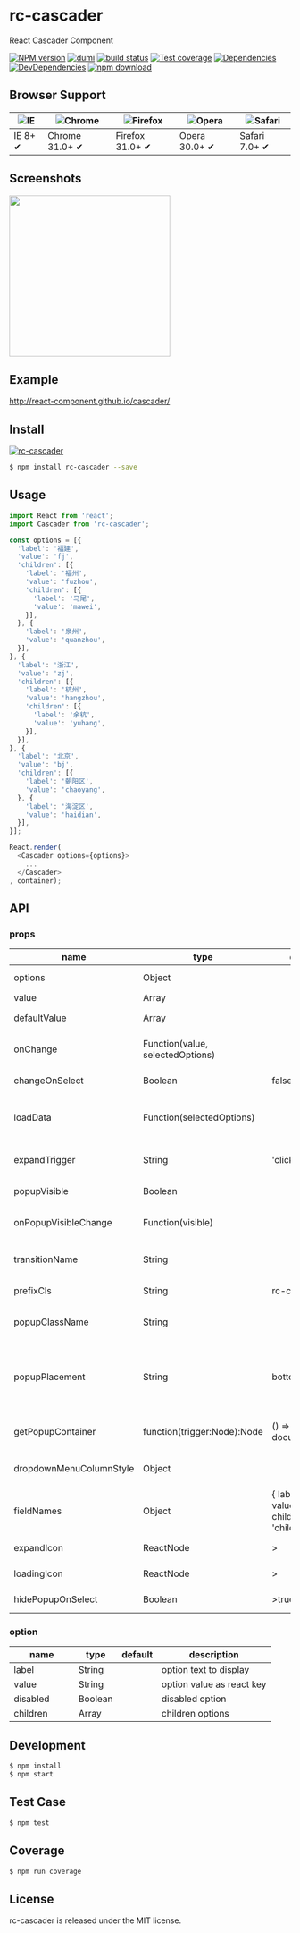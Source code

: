 # rc-cascader

React Cascader Component

[![NPM version][npm-image]][npm-url] [![dumi](https://img.shields.io/badge/docs%20by-dumi-blue?style=flat-square)](https://github.com/umijs/dumi) [![build status][github-actions-image]][github-actions-url] [![Test coverage][codecov-image]][codecov-url] [![Dependencies](https://img.shields.io/david/react-component/cascader.svg?style=flat-square)](https://david-dm.org/react-component/cascader) [![DevDependencies](https://img.shields.io/david/dev/react-component/cascader.svg?style=flat-square)](https://david-dm.org/react-component/cascader?type=dev) [![npm download][download-image]][download-url]

[npm-image]: http://img.shields.io/npm/v/rc-cascader.svg?style=flat-square
[npm-url]: http://npmjs.org/package/rc-cascader
[github-actions-image]: https://github.com/react-component/cascader/workflows/CI/badge.svg
[github-actions-url]: https://github.com/react-component/cascader/actions
[codecov-image]: https://img.shields.io/codecov/c/github/react-component/cascader/master.svg?style=flat-square
[codecov-url]: https://codecov.io/gh/react-component/cascader/branch/master
[download-image]: https://img.shields.io/npm/dm/rc-cascader.svg?style=flat-square
[download-url]: https://npmjs.org/package/rc-cascader

## Browser Support

|![IE](https://raw.githubusercontent.com/alrra/browser-logos/master/src/archive/internet-explorer_7-8/internet-explorer_7-8_48x48.png) | ![Chrome](https://raw.github.com/alrra/browser-logos/master/src/chrome/chrome_48x48.png) | ![Firefox](https://raw.github.com/alrra/browser-logos/master/src/firefox/firefox_48x48.png) | ![Opera](https://raw.github.com/alrra/browser-logos/master/src/opera/opera_48x48.png) | ![Safari](https://raw.github.com/alrra/browser-logos/master/src/safari/safari_48x48.png)|
| --- | --- | --- | --- | --- |
| IE 8+ ✔ | Chrome 31.0+ ✔ | Firefox 31.0+ ✔ | Opera 30.0+ ✔ | Safari 7.0+ ✔ |

## Screenshots

<img src="https://os.alipayobjects.com/rmsportal/TYFXEbuQXIaMqQF.png" width="288"/>

## Example

http://react-component.github.io/cascader/


## Install

[![rc-cascader](https://nodei.co/npm/rc-cascader.png)](https://npmjs.org/package/rc-cascader)

```bash
$ npm install rc-cascader --save
```

## Usage

```js
import React from 'react';
import Cascader from 'rc-cascader';

const options = [{
  'label': '福建',
  'value': 'fj',
  'children': [{
    'label': '福州',
    'value': 'fuzhou',
    'children': [{
      'label': '马尾',
      'value': 'mawei',
    }],
  }, {
    'label': '泉州',
    'value': 'quanzhou',
  }],
}, {
  'label': '浙江',
  'value': 'zj',
  'children': [{
    'label': '杭州',
    'value': 'hangzhou',
    'children': [{
      'label': '余杭',
      'value': 'yuhang',
    }],
  }],
}, {
  'label': '北京',
  'value': 'bj',
  'children': [{
    'label': '朝阳区',
    'value': 'chaoyang',
  }, {
    'label': '海淀区',
    'value': 'haidian',
  }],
}];

React.render(
  <Cascader options={options}>
    ...
  </Cascader>
, container);
```

## API

### props

<table class="table table-bordered table-striped">
  <thead>
  <tr>
    <th style="width: 100px;">name</th>
    <th style="width: 50px;">type</th>
    <th style="width: 50px;">default</th>
    <th>description</th>
  </tr>
  </thead>
  <tbody>
    <tr>
      <td>options</td>
      <td>Object</td>
      <td></td>
      <td>The data options of cascade</td>
    </tr>
    <tr>
      <td>value</td>
      <td>Array</td>
      <td></td>
      <td>selected value</td>
    </tr>
    <tr>
      <td>defaultValue</td>
      <td>Array</td>
      <td></td>
      <td>initial selected value</td>
    </tr>
    <tr>
      <td>onChange</td>
      <td>Function(value, selectedOptions)</td>
      <td></td>
      <td>callback when finishing cascader select</td>
    </tr>
    <tr>
      <td>changeOnSelect</td>
      <td>Boolean</td>
      <td>false</td>
      <td>change value on each selection</td>
    </tr>
    <tr>
      <td>loadData</td>
      <td>Function(selectedOptions)</td>
      <td></td>
      <td>callback when click any option, use for loading more options</td>
    </tr>
    <tr>
      <td>expandTrigger</td>
      <td>String</td>
      <td>'click'</td>
      <td>expand current item when click or hover</td>
    </tr>
    <tr>
      <td>popupVisible</td>
      <td>Boolean</td>
      <td></td>
      <td>visibility of popup overlay</td>
    </tr>
    <tr>
      <td>onPopupVisibleChange</td>
      <td>Function(visible)</td>
      <td></td>
      <td>callback when popup overlay's visibility changed</td>
    </tr>
    <tr>
      <td>transitionName</td>
      <td>String</td>
      <td></td>
      <td>transition className like "slide-up"</td>
    </tr>
    <tr>
      <td>prefixCls</td>
      <td>String</td>
      <td>rc-cascader</td>
      <td>prefix className of popup overlay</td>
    </tr>
    <tr>
      <td>popupClassName</td>
      <td>String</td>
      <td></td>
      <td>additional className of popup overlay</td>
    </tr>
    <tr>
      <td>popupPlacement</td>
      <td>String</td>
      <td>bottomLeft</td>
      <td>use preset popup align config from builtinPlacements：bottomRight topRight bottomLeft topLeft</td>
    </tr>
    <tr>
      <td>getPopupContainer</td>
      <td>function(trigger:Node):Node</td>
      <td>() => document.body</td>
      <td>container which popup select menu rendered into</td>
    </tr>
    <tr>
      <td>dropdownMenuColumnStyle</td>
      <td>Object</td>
      <td></td>
      <td>style object for each cascader pop menu</td>
    </tr>
    <tr>
      <td>fieldNames</td>
      <td>Object</td>
      <td>{ label: 'label', value: 'value', children: 'children' }</td>
      <td>custom field name for label and value and children</td>
    </tr>
    <tr>
      <td>expandIcon</td>
      <td>ReactNode</td>
      <td>></td>
      <td>specific the default expand icon</td>
    </tr>
    <tr>
      <td>loadingIcon</td>
      <td>ReactNode</td>
      <td>></td>
      <td>specific the default loading icon</td>
    </tr>
    <tr>
      <td>hidePopupOnSelect</td>
      <td>Boolean</td>
      <td>>true</td>
      <td>hide popup on select</td>
    </tr>
  </tbody>
</table>

### option

<table class="table table-bordered table-striped">
  <thead>
  <tr>
    <th style="width: 100px;">name</th>
    <th style="width: 50px;">type</th>
    <th style="width: 50px;">default</th>
    <th>description</th>
  </tr>
  </thead>
  <tbody>
    <tr>
      <td>label</td>
      <td>String</td>
      <td></td>
      <td>option text to display</td>
    </tr>
    <tr>
      <td>value</td>
      <td>String</td>
      <td></td>
      <td>option value as react key</td>
    </tr>
    <tr>
      <td>disabled</td>
      <td>Boolean</td>
      <td></td>
      <td>disabled option</td>
    </tr>
    <tr>
      <td>children</td>
      <td>Array</td>
      <td></td>
      <td>children options</td>
    </tr>
  </tbody>
</table>

## Development

```bash
$ npm install
$ npm start
```

## Test Case

```bash
$ npm test
```

## Coverage

```bash
$ npm run coverage
```

## License

rc-cascader is released under the MIT license.
